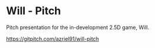 # Will - Pitch

Pitch presentation for the in-development 2.5D game, Will.

https://gitpitch.com/azriel91/will-pitch
